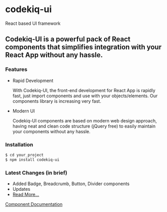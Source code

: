 # codekiq-ui
  React based UI framework

## Codekiq-UI is a powerful pack of React components that simplifies integration with your React App without any hassle.

### Features

- Rapid Development

  With Codekiq-UI, the front-end development for React App is rapidly fast, just import components and use with your objects/elements. Our components library is increasing very fast.

- Modern UI

  Codekiq-UI components are based on modern web design approach, having neat and clean code structure (jQuery free) to easily maintain your components without any hassle.

### Installation
```bash
$ cd your_project
$ npm install codekiq-ui
```

### Latest Changes (in brief)
- Added Badge, Breadcrumb, Button, Divider components
- Updates
- [Read More...](https://codekiq.herokuapp.com/ui/v0.0.5)

[Component Documentation](https://codekiq.herokuapp.com/ui)
